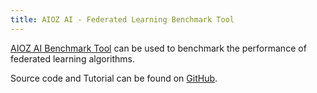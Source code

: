 ```yaml
---
title: AIOZ AI - Federated Learning Benchmark Tool
---
```


[AIOZ AI Benchmark Tool](https://github.com/aioz-ai) can be used to benchmark the performance of federated learning algorithms.

Source code and Tutorial can be found on [GitHub](https://github.com/aioz-ai).

